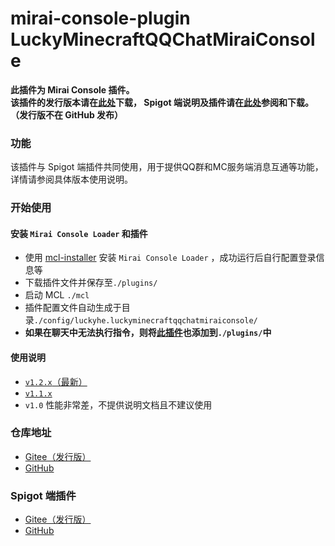 # mirai-console-plugin LuckyMinecraftQQChatMiraiConsole

**此插件为 Mirai Console 插件。**  
**该插件的发行版本请在[此处][Gitee]下载， Spigot 端说明及插件请在[此处][Gitee Spigot]参阅和下载。（发行版不在 GitHub 发布）**

### 功能
该插件与 Spigot 端插件共同使用，用于提供QQ群和MC服务端消息互通等功能，详情请参阅具体版本使用说明。

### 开始使用
#### 安装 `Mirai Console Loader` 和插件
+ 使用 [mcl-installer](https://github.com/iTXTech/mcl-installer) 安装 `Mirai Console Loader` ，成功运行后自行配置登录信息等
+ 下载插件文件并保存至`./plugins/`
+ 启动 MCL `./mcl`
+ 插件配置文件自动生成于目录`./config/luckyhe.luckyminecraftqqchatmiraiconsole/`
+ **如果在聊天中无法执行指令，则将[此插件](./MessageCommandListener.jar)也添加到`./plugins/`中**

#### 使用说明
+ [`v1.2.x`（最新）](./docs/1.2.x.md)
+ [`v1.1.x`](./docs/1.1.x.md)
+ `v1.0` 性能非常差，不提供说明文档且不建议使用

### 仓库地址
+ [Gitee（发行版）][Gitee]
+ [GitHub][GitHub]

### Spigot 端插件
+ [Gitee（发行版）][Gitee Spigot]
+ [GitHub][GitHub Spigot]

[Gitee]: https://gitee.com/lucky_he/mirai-console-plugin-lucky-minecraft-qqchat-mirai-console
[GitHub]: https://github.com/ECLuckyHe/mirai-console-plugin-LuckyMinecraftQQChatMiraiConsole
[Gitee Spigot]: https://gitee.com/lucky_he/spigot-plugin-lucky-minecraft-qqchat-spigot
[GitHub Spigot]: https://github.com/ECLuckyHe/spigot-plugin-LuckyMinecraftQQChatSpigot